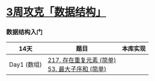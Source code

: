 #  [3周攻克「数据结构」](https://leetcode-cn.com/study-plan/data-structures)
### 数据结构入门

| 14天        | 题目                                                         | 本库实现 |
| ----------- | ------------------------------------------------------------ | -------- |
| Day1 (数组) | [217. 存在重复元素 (简单)](https://leetcode-cn.com/problems/contains-duplicate/) <br />[53. 最大子序和 (简单)](https://leetcode-cn.com/problems/maximum-subarray/) |          |

